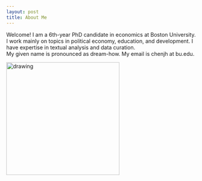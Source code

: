 ```yaml
---
layout: post
title: About Me
---
```


Welcome! I am a 6th-year PhD candidate in economics at Boston University. 
I work mainly on topics in political economy, education, and development. I have expertise in textual analysis and data curation. 
<br>My given name is pronounced as dream-how. My email is chenjh at bu.edu.<br>

<img src="assets/photo/headshot23.png" alt="drawing" width="300"/>




